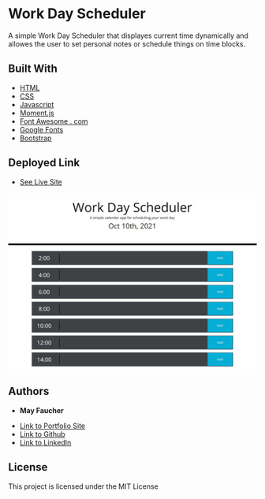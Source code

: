 # Work Day Scheduler


A simple Work Day Scheduler that displayes current time dynamically and allowes the user to set personal notes or schedule things on time blocks.


## Built With

* [HTML](https://developer.mozilla.org/en-US/docs/Web/HTML)
* [CSS](https://developer.mozilla.org/en-US/docs/Web/CSS)
* [Javascript](https://developer.mozilla.org/en-US/docs/Web/JavaScript)
* [Moment.js](https://momentjs.com/)
* [Font Awesome . com](https://fontawesome.com/)
* [Google Fonts](https://developers.google.com/fonts)
* [Bootstrap](https://getbootstrap.com/)

## Deployed Link

* [See Live Site](https://divinemayura.github.io/work-day-scheduler/)

![Image of Deployed Site](save.jpg)


## Authors

* **May Faucher** 

- [Link to Portfolio Site](https://divinemayura.github.io/)
- [Link to Github](https://github.com/DivineMayura)
- [Link to LinkedIn](www.linkedin.com/in/mayfaucher)


## License

This project is licensed under the MIT License 


